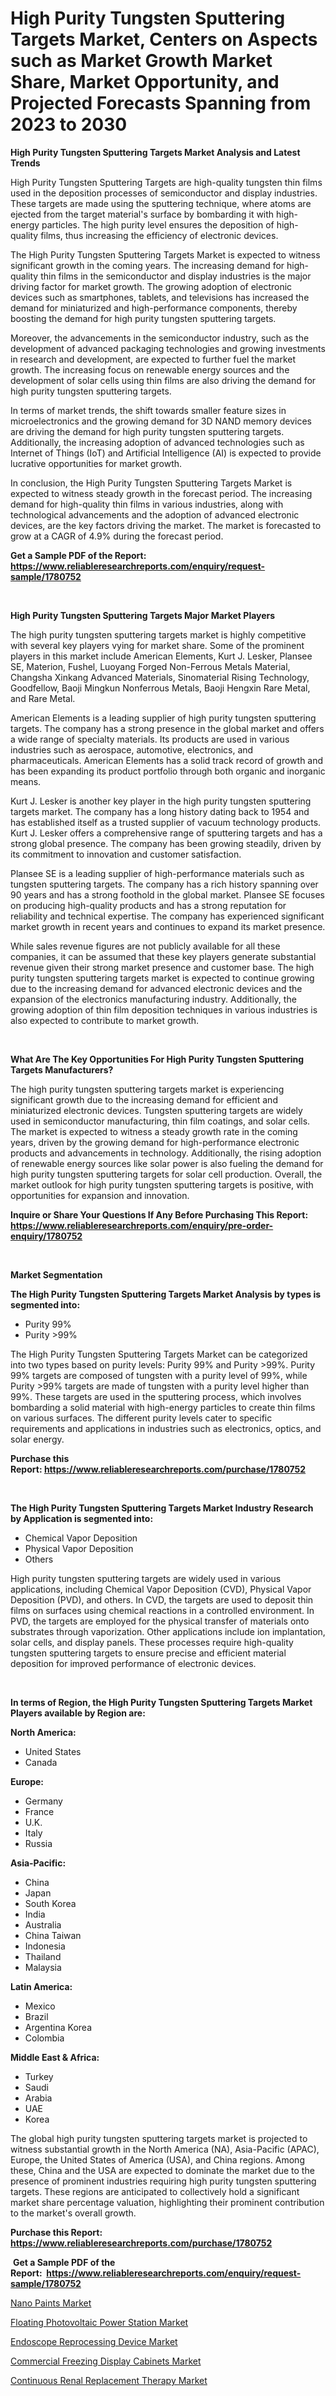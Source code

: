 <p><h1>High Purity Tungsten Sputtering Targets Market, Centers on Aspects such as Market Growth Market Share, Market Opportunity, and Projected Forecasts Spanning from 2023 to 2030</h1></p><p><strong>High Purity Tungsten Sputtering Targets Market Analysis and Latest Trends</strong></p>
<p><p>High Purity Tungsten Sputtering Targets are high-quality tungsten thin films used in the deposition processes of semiconductor and display industries. These targets are made using the sputtering technique, where atoms are ejected from the target material's surface by bombarding it with high-energy particles. The high purity level ensures the deposition of high-quality films, thus increasing the efficiency of electronic devices.</p><p>The High Purity Tungsten Sputtering Targets Market is expected to witness significant growth in the coming years. The increasing demand for high-quality thin films in the semiconductor and display industries is the major driving factor for market growth. The growing adoption of electronic devices such as smartphones, tablets, and televisions has increased the demand for miniaturized and high-performance components, thereby boosting the demand for high purity tungsten sputtering targets.</p><p>Moreover, the advancements in the semiconductor industry, such as the development of advanced packaging technologies and growing investments in research and development, are expected to further fuel the market growth. The increasing focus on renewable energy sources and the development of solar cells using thin films are also driving the demand for high purity tungsten sputtering targets.</p><p>In terms of market trends, the shift towards smaller feature sizes in microelectronics and the growing demand for 3D NAND memory devices are driving the demand for high purity tungsten sputtering targets. Additionally, the increasing adoption of advanced technologies such as Internet of Things (IoT) and Artificial Intelligence (AI) is expected to provide lucrative opportunities for market growth.</p><p>In conclusion, the High Purity Tungsten Sputtering Targets Market is expected to witness steady growth in the forecast period. The increasing demand for high-quality thin films in various industries, along with technological advancements and the adoption of advanced electronic devices, are the key factors driving the market. The market is forecasted to grow at a CAGR of 4.9% during the forecast period.</p></p>
<p><strong>Get a Sample PDF of the Report:&nbsp; <a href="https://www.reliableresearchreports.com/enquiry/request-sample/1780752">https://www.reliableresearchreports.com/enquiry/request-sample/1780752</a></strong></p>
<p>&nbsp;</p>
<p><strong>High Purity Tungsten Sputtering Targets Major Market Players</strong></p>
<p><p>The high purity tungsten sputtering targets market is highly competitive with several key players vying for market share. Some of the prominent players in this market include American Elements, Kurt J. Lesker, Plansee SE, Materion, Fushel, Luoyang Forged Non-Ferrous Metals Material, Changsha Xinkang Advanced Materials, Sinomaterial Rising Technology, Goodfellow, Baoji Mingkun Nonferrous Metals, Baoji Hengxin Rare Metal, and Rare Metal.</p><p>American Elements is a leading supplier of high purity tungsten sputtering targets. The company has a strong presence in the global market and offers a wide range of specialty materials. Its products are used in various industries such as aerospace, automotive, electronics, and pharmaceuticals. American Elements has a solid track record of growth and has been expanding its product portfolio through both organic and inorganic means.</p><p>Kurt J. Lesker is another key player in the high purity tungsten sputtering targets market. The company has a long history dating back to 1954 and has established itself as a trusted supplier of vacuum technology products. Kurt J. Lesker offers a comprehensive range of sputtering targets and has a strong global presence. The company has been growing steadily, driven by its commitment to innovation and customer satisfaction.</p><p>Plansee SE is a leading supplier of high-performance materials such as tungsten sputtering targets. The company has a rich history spanning over 90 years and has a strong foothold in the global market. Plansee SE focuses on producing high-quality products and has a strong reputation for reliability and technical expertise. The company has experienced significant market growth in recent years and continues to expand its market presence.</p><p>While sales revenue figures are not publicly available for all these companies, it can be assumed that these key players generate substantial revenue given their strong market presence and customer base. The high purity tungsten sputtering targets market is expected to continue growing due to the increasing demand for advanced electronic devices and the expansion of the electronics manufacturing industry. Additionally, the growing adoption of thin film deposition techniques in various industries is also expected to contribute to market growth.</p></p>
<p>&nbsp;</p>
<p><strong>What Are The Key Opportunities For High Purity Tungsten Sputtering Targets Manufacturers?</strong></p>
<p><p>The high purity tungsten sputtering targets market is experiencing significant growth due to the increasing demand for efficient and miniaturized electronic devices. Tungsten sputtering targets are widely used in semiconductor manufacturing, thin film coatings, and solar cells. The market is expected to witness a steady growth rate in the coming years, driven by the growing demand for high-performance electronic products and advancements in technology. Additionally, the rising adoption of renewable energy sources like solar power is also fueling the demand for high purity tungsten sputtering targets for solar cell production. Overall, the market outlook for high purity tungsten sputtering targets is positive, with opportunities for expansion and innovation.</p></p>
<p><strong>Inquire or Share Your Questions If Any Before Purchasing This Report: <a href="https://www.reliableresearchreports.com/enquiry/pre-order-enquiry/1780752">https://www.reliableresearchreports.com/enquiry/pre-order-enquiry/1780752</a></strong></p>
<p>&nbsp;</p>
<p><strong>Market Segmentation</strong></p>
<p><strong>The High Purity Tungsten Sputtering Targets Market Analysis by types is segmented into:</strong></p>
<p><ul><li>Purity 99%</li><li>Purity >99%</li></ul></p>
<p><p>The High Purity Tungsten Sputtering Targets Market can be categorized into two types based on purity levels: Purity 99% and Purity >99%. Purity 99% targets are composed of tungsten with a purity level of 99%, while Purity >99% targets are made of tungsten with a purity level higher than 99%. These targets are used in the sputtering process, which involves bombarding a solid material with high-energy particles to create thin films on various surfaces. The different purity levels cater to specific requirements and applications in industries such as electronics, optics, and solar energy.</p></p>
<p><strong>Purchase this Report:&nbsp;<a href="https://www.reliableresearchreports.com/purchase/1780752">https://www.reliableresearchreports.com/purchase/1780752</a></strong></p>
<p>&nbsp;</p>
<p><strong>The High Purity Tungsten Sputtering Targets Market Industry Research by Application is segmented into:</strong></p>
<p><ul><li>Chemical Vapor Deposition</li><li>Physical Vapor Deposition</li><li>Others</li></ul></p>
<p><p>High purity tungsten sputtering targets are widely used in various applications, including Chemical Vapor Deposition (CVD), Physical Vapor Deposition (PVD), and others. In CVD, the targets are used to deposit thin films on surfaces using chemical reactions in a controlled environment. In PVD, the targets are employed for the physical transfer of materials onto substrates through vaporization. Other applications include ion implantation, solar cells, and display panels. These processes require high-quality tungsten sputtering targets to ensure precise and efficient material deposition for improved performance of electronic devices.</p></p>
<p>&nbsp;</p>
<p><strong>In terms of Region, the High Purity Tungsten Sputtering Targets Market Players available by Region are:</strong></p>
<p>
    <p> <strong> North America: </strong>
        <ul>
            <li>United States</li>
            <li>Canada</li>
        </ul>
        </p> 
    <p> <strong> Europe: </strong>
        <ul>
            <li>Germany</li>
            <li>France</li>
            <li>U.K.</li>
            <li>Italy</li>
            <li>Russia</li>
        </ul>
        </p> 
    <p> <strong> Asia-Pacific: </strong>
        <ul>
            <li>China</li>
            <li>Japan</li>
            <li>South Korea</li>
            <li>India</li>
            <li>Australia</li>
            <li>China Taiwan</li>
            <li>Indonesia</li>
            <li>Thailand</li>
            <li>Malaysia</li>
        </ul>
        </p> 
    <p> <strong> Latin America: </strong>
        <ul>
            <li>Mexico</li>
            <li>Brazil</li>
            <li>Argentina Korea</li>
            <li>Colombia</li>
        </ul>
        </p> 
    <p> <strong> Middle East & Africa: </strong>
        <ul>
            <li>Turkey</li>
            <li>Saudi</li>
            <li>Arabia</li>
            <li>UAE</li>
            <li>Korea</li>
        </ul>
    </p>
    </p>
<p><p>The global high purity tungsten sputtering targets market is projected to witness substantial growth in the North America (NA), Asia-Pacific (APAC), Europe, the United States of America (USA), and China regions. Among these, China and the USA are expected to dominate the market due to the presence of prominent industries requiring high purity tungsten sputtering targets. These regions are anticipated to collectively hold a significant market share percentage valuation, highlighting their prominent contribution to the market's overall growth.</p></p>
<p><strong>Purchase this Report: <a href="https://www.reliableresearchreports.com/purchase/1780752">https://www.reliableresearchreports.com/purchase/1780752</a></strong></p>
<p>&nbsp;<strong>Get a Sample PDF of the Report:&nbsp;&nbsp;<a href="https://www.reliableresearchreports.com/enquiry/request-sample/1780752">https://www.reliableresearchreports.com/enquiry/request-sample/1780752</a></strong></p>
<p><strong></strong></p>
<p><p><a href="https://medium.com/@anmolreportprime/analyzing-nano-paints-market-global-industry-perspective-and-forecast-2023-to-2030-b35d161614fc">Nano Paints Market</a></p><p><a href="https://github.com/Krish2023na/Market-Research-Report-List-1/blob/main/floating-photovoltaic-power-station-market.md">Floating Photovoltaic Power Station Market</a></p><p><a href="https://www.linkedin.com/pulse/endoscope-reprocessing-device-market-insights-players-forecast-ugeye/">Endoscope Reprocessing Device Market</a></p><p><a href="https://github.com/kuntayevaz/Market-Research-Report-List-1/blob/main/commercial-freezing-display-cabinets-market.md">Commercial Freezing Display Cabinets Market</a></p><p><a href="https://www.linkedin.com/pulse/continuous-renal-replacement-therapy-market-size-share-global-tbwde/">Continuous Renal Replacement Therapy Market</a></p></p>